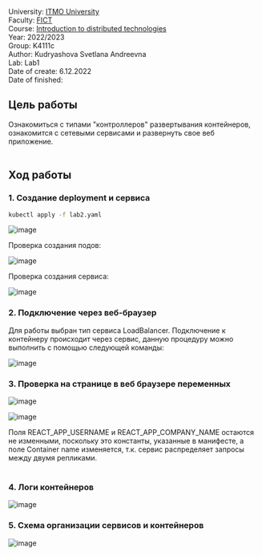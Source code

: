 University: [ITMO University](https://itmo.ru/ru/) <br>
Faculty: [FICT](https://fict.itmo.ru) <br>
Course: [Introduction to distributed technologies](https://github.com/itmo-ict-faculty/introduction-to-distributed-technologies) <br>
Year: 2022/2023 <br>
Group: K4111c <br>
Author: Kudryashova Svetlana Andreevna <br>
Lab: Lab1 <br>
Date of create: 6.12.2022 <br>
Date of finished: <br>

## Цель работы <br>
Ознакомиться с типами "контроллеров" развертывания контейнеров, ознакомится с сетевыми сервисами и развернуть свое веб приложение.<br>
<br>
## Ход работы<br>

### 1. Создание deployment и сервиса <br>
```bash
kubectl apply -f lab2.yaml
```

![image](https://user-images.githubusercontent.com/113091328/206441576-3f13daa9-56f6-4977-8a53-0d06316f9788.png)

Проверка создания подов: <br>

![image](https://user-images.githubusercontent.com/113091328/206486413-ec3d906c-4899-43f8-a384-2b1091facb16.png)

Проверка создания сервиса: <br>

![image](https://user-images.githubusercontent.com/113091328/206486579-407e6d76-f9f7-4987-86e7-a8b71ce8b69b.png)

### 2. Подключение через веб-браузер <br>
Для работы выбран тип сервиса LoadBalancer. Подключение к контейнеру происходит через сервис, данную процедуру можно выполнить с помощью следующей команды: 

![image](https://user-images.githubusercontent.com/113091328/206241643-f89033a2-2867-419d-8e38-2ff5b07f5f6f.png)

### 3. Проверка на странице в веб браузере переменных <br>

![image](https://user-images.githubusercontent.com/113091328/206488357-a2bbe3a6-1197-4b94-9abb-a3e9f4167579.png)


![image](https://user-images.githubusercontent.com/113091328/206488394-946d9247-3b41-4093-a715-61ca0070b5de.png)


Поля REACT_APP_USERNAME и REACT_APP_COMPANY_NAME остаются не изменными, поскольку это константы, указанные в манифесте, а поле Container name изменяется, т.к. сервис распределяет запросы между двумя репликами. <br><br>

### 4. Логи контейнеров

![image](https://user-images.githubusercontent.com/113091328/206489632-5cf5820f-7dd6-4dec-8aba-46b831bf4e19.png)


### 5. Схема организации сервисов и контейнеров

![image](https://user-images.githubusercontent.com/113091328/206490611-ccccac12-4110-4d1b-836c-3e5393b77b05.png)



